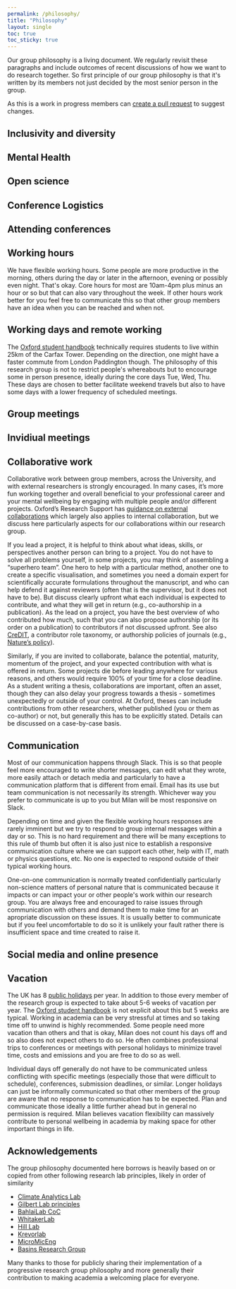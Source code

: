 ```yaml
---
permalink: /philosophy/
title: "Philosophy"
layout: single
toc: true
toc_sticky: true
---
```


Our group philosophy is a living document. We regularly revisit these paragraphs
and include outcomes of recent discussions of how we want to do research together.
So first principle of our group philosophy is that it's written by its members
not just decided by the most senior person in the group.

As this is a work in progress members can
[create a pull request](https://github.com/climate-modelling/climate-modelling.github.io/edit/main/_pages/philosophy.md)
to suggest changes.

## Inclusivity and diversity

## Mental Health

## Open science

## Conference Logistics

## Attending conferences

## Working hours

We have flexible working hours. Some people are more productive in the morning,
others during the day or later in the afternoon, evening or possibly even night.
That's okay. Core hours for most are 10am-4pm plus minus an hour or so but that
can also vary throughout the week. If other hours work better for you
feel free to communicate this so that other group members have an idea when
you can be reached and when not.

## Working days and remote working

The [Oxford student handbook](https://www.ox.ac.uk/students/academic/student-handbook)
technically requires students to live within 25km of the Carfax Tower.
Depending on the direction, one might have a faster commute from London Paddington
though. The philosophy of this research group is not to restrict people's whereabouts
but to encourage some in person presence, ideally during the core days Tue, Wed, Thu.
These days are chosen to better facilitate weekend travels but also to have some
days with a lower frequency of scheduled meetings.

## Group meetings

## Invidiual meetings

## Collaborative work

Collaborative work between group members, across the University, and with external researchers
is strongly encouraged. In many cases, it’s more fun working together and overall beneficial
to your professional career and your mental wellbeing by engaging with multiple people and/or
different projects. Oxford’s Research Support has
[guidance on external collaborations](https://researchsupport.admin.ox.ac.uk/governance/integrity/collaboration)
which largely also applies to internal collaboration, but we discuss here particularly
aspects for our collaborations within our research group.

If you lead a project, it is helpful to think about what ideas, skills, or perspectives another
person can bring to a project. You do not have to solve all problems yourself, in some projects,
you may think of assembling a “superhero team”. One hero to help with a particular method, another
one to create a specific visualisation, and sometimes you need a domain expert for scientifically
accurate formulations throughout the manuscript, and who can help defend it against reviewers
(often that is the supervisor, but it does not have to be). But discuss clearly upfront what each
individual is expected to contribute, and what they will get in return (e.g., co-authorship in a publication).
As the lead on a project, you have the best overview of who contributed how much, such that you can
also propose authorship (or its order on a publication) to contributors if not discussed upfront.
See also [CreDIT]([url](https://credit.niso.org/)), a contributor role taxonomy, or authorship policies
of journals (e.g., [Nature’s policy]([url](https://www.nature.com/nature/editorial-policies/authorship))).

Similarly, if you are invited to collaborate, balance the potential, maturity, momentum of the project,
and your expected contribution with what is offered in return. Some projects die before leading anywhere
for various reasons, and others would require 100% of your time for a close deadline.
As a student writing a thesis, collaborations are important, often an asset, though they can also delay
your progress towards a thesis - sometimes unexpectedly or outside of your control.
At Oxford, theses can include contributions from other researchers, whether published (you or them as co-author)
or not, but generally this has to be explicitly stated. Details can be discussed on a case-by-case basis.

## Communication

Most of our communication happens through Slack. This is so that people feel
more encouraged to write shorter messages, can edit what they wrote, more easily
attach or detach media and particularly to have a communication platform that
is different from email. Email has its use but team communication is not necessarily
its strength. Whichever way you prefer to communicate is up to you but Milan
will be most responsive on Slack.

Depending on time and given the flexible working hours responses are rarely
imminent but we try to respond to group internal messages within a day or so.
This is no hard requirement and there will be many exceptions to this rule
of thumb but often it is also just nice to establish a responsive communication
culture where we can support each other, help with IT, math or physics questions,
etc. No one is expected to respond outside of their typical working hours.

One-on-one communication is normally treated confidentially particularly
non-science matters of personal nature that is communicated because it
impacts or can impact your or other people's work within our research group.
You are always free and encouraged to raise issues through communication
with others and demand them to make time for an apropriate discussion on these
issues. It is usually better to communicate but if you feel uncomfortable
to do so it is unlikely your fault rather there is insufficient space and 
time created to raise it.

## Social media and online presence

## Vacation

The UK has 8 [public holidays](https://www.gov.uk/bank-holidays) per year.
In addition to those every member of the research group is expected to
take about 5-6 weeks of vacation per year.
The [Oxford student handbook](https://www.ox.ac.uk/students/academic/student-handbook)
is not explicit about this but 5 weeks are typical. Working in academia
can be very stressful at times and so taking time off to unwind is highly
recommended. Some people need more vacation than others and that is okay,
Milan does not count his days off and so also does not expect others to do so.
He often combines professional trips to conferences or meetings with personal
holidays to minimize travel time, costs and emissions and you are free to do
so as well. 

Individual days off generally do not have to be communicated unless conflicting
with specific meetings (especially those that were difficult to schedule),
conferences, submission deadlines, or similar. Longer holidays can just be
informally communicated so that other members of the group are aware
that no response to communication has to be expected. Plan and communicate those
ideally a little further ahead but in general no permission is required.
Milan believes vacation flexibility can massively contribute to
personal wellbeing in academia by making space for other important things in life.

## Acknowledgements

The group philosophy documented here borrows is heavily based on or copied from other following research
lab principles, likely in order of similarity

- [Climate Analytics Lab](https://climate-analytics-lab.github.io/philosophy/)
- [Gilbert Lab principles](http://gilbertlab.ucsd.edu/our-team/expectations-principles/)
- [BahlaiLab CoC](https://github.com/BahlaiLab/Policies/blob/master/Code_of_conduct.md)
- [WhitakerLab](https://github.com/WhitakerLab/Onboarding/blob/master/CODE_OF_CONDUCT.md)
- [Hill Lab](https://hillenvmodelling.github.io/coc.html)
- [Krevorlab](https://www.imperial.ac.uk/people/s.krevor)
- [MicroMicEng](http://www.expmicromech.com/people/code-of-conduct)
- [Basins Research Group](https://docs.google.com/document/d/10y7TP48ik1rcQBPA5Do8mZM7DJ5EbF0hyWP-csgb1QE/edit)

Many thanks to those for publicly sharing their implementation of a progressive research group philosophy
and more generally their contribution to making academia a welcoming place for everyone.
